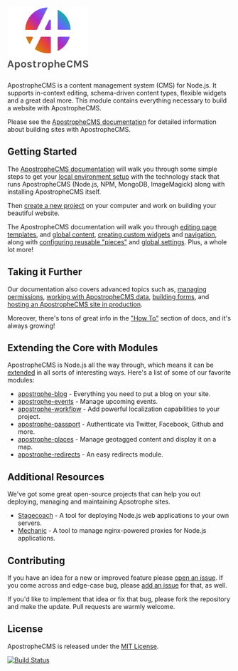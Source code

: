 # [<img src="./ApostropheCMS_logo.png" height="140" title="ApostropheCMS" />](http://apostrophecms.org/)

ApostropheCMS is a content management system (CMS) for Node.js. It supports in-context editing, schema-driven content types, flexible widgets and a great deal more. This module contains everything necessary to build a website with ApostropheCMS.

Please see the [ApostropheCMS documentation](http://apostrophecms.org/docs) for detailed information about building sites with ApostropheCMS.

## Getting Started

The [ApostropheCMS documentation](http://apostrophecms.org/docs/tutorials/getting-started/index.html) will walk you through some simple steps to get your [local environment setup](http://apostrophecms.org/docs/tutorials/getting-started/setting-up-your-environment.html) with the technology stack that runs ApostropheCMS (Node.js, NPM, MongoDB, ImageMagick) along with installing ApostropheCMS itself.

Then [create a new project](http://apostrophecms.org/docs/tutorials/getting-started/creating-your-first-project.html) on your computer and work on building your beautiful website.

The ApostropheCMS documentation will walk you through [editing page templates](http://apostrophecms.org/docs/tutorials/getting-started/editing-page-templates.html), and [global content](http://apostrophecms.org/docs/tutorials/getting-started/global.html), [creating custom widgets](http://apostrophecms.org/docs/tutorials/getting-started/custom-widgets.html) and [navigation](http://apostrophecms.org/docs/tutorials/getting-started/building-navigation.html), along with [configuring reusable "pieces"](http://apostrophecms.org/docs/tutorials/getting-started/reusable-content-with-pieces.html) and [global settings](http://apostrophecms.org/docs/tutorials/getting-started/settings.html). Plus, a whole lot more!

## Taking it Further

Our documentation also covers advanced topics such as, [managing permissions](http://apostrophecms.org/docs/tutorials/intermediate/permissions.html), [working with ApostropheCMS data](http://apostrophecms.org/docs/tutorials/intermediate/model-layer.html), [building forms](http://apostrophecms.org/docs/tutorials/intermediate/forms.html), and [hosting an ApostropheCMS site in production](http://apostrophecms.org/docs/tutorials/intermediate/deployment.html).

Moreover, there's tons of great info in the ["How To"](http://apostrophecms.org/docs/tutorials/howtos/index.html) section of docs, and it's always growing!

## Extending the Core with Modules

ApostropheCMS is Node.js all the way through, which means it can be [extended](http://apostrophecms.org/extend) in all sorts of interesting ways. Here's a list of some of our favorite modules:

* [apostrophe-blog](https://github.com/punkave/apostrophe-blog) - Everything you need to put a blog on your site.
* [apostrophe-events](https://github.com/punkave/apostrophe-events) - Manage upcoming events.
* [apostrophe-workflow](https://github.com/punkave/apostrophe-workflow) - Add powerful localization capabilities to your project.
* [apostrophe-passport](https://github.com/punkave/apostrophe-passport) - Authenticate via Twitter, Facebook, Github and more.
* [apostrophe-places](https://github.com/punkave/apostrophe-places) - Manage geotagged content and display it on a map.
* [apostrophe-redirects](https://github.com/punkave/apostrophe-redirects) - An easy redirects module.

## Additional Resources
We've got some great open-source projects that can help you out deploying, managing and maintaining Apsotrophe sites.
* [Stagecoach](https://github.com/punkave/stagecoach) - A tool for deploying Node.js web applications to your own servers.
* [Mechanic](https://github.com/punkave/mechanic) - A tool to manage nginx-powered proxies for Node.js applications.

## Contributing
If you have an idea for a new or improved feature please [open an issue](https://github.com/punkave/apostrophe/issues). If you come across and edge-case bug, please [add an issue](https://github.com/punkave/apostrophe/issues) for that, as well.

If you'd like to implement that idea or fix that bug, please fork the repository and make the update. Pull requests are warmly welcome.

## License
ApostropheCMS is released under the [MIT License](https://github.com/punkave/apostrophe/blob/master/LICENSE.md).

[![Build Status](https://travis-ci.org/punkave/apostrophe.svg?branch=master)](https://travis-ci.org/punkave/apostrophe)
